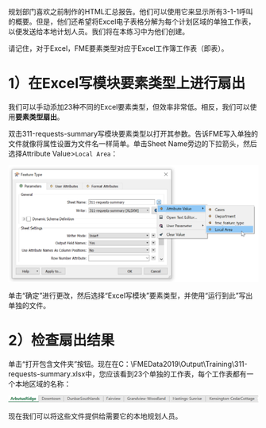 规划部门喜欢之前制作的HTML汇总报告。他们可以使用它来显示所有3-1-1呼叫的概要。但是，他们还希望将Excel电子表格分解为每个计划区域的单独工作表，以便发送给本地计划人员。我们将在本练习中为他们创建。

请记住，对于Excel，FME要素类型对应于Excel工作簿工作表（即表）。

# 1）在Excel写模块要素类型上进行扇出

我们可以手动添加23种不同的Excel要素类型，但效率非常低。相反，我们可以使用**要素类型扇出**。

双击311-requests-summary写模块要素类型以打开其参数。告诉FME写入单独的文件就像将属性设置为文件名一样简单。单击Sheet Name旁边的下拉箭头，然后选择Attribute Value>`Local Area`：

![](./Images/fanout.png)

单击“确定”进行更改，然后选择“Excel写模块”要素类型，并使用“运行到此”写出单独的文件。

# 2）检查扇出结果

单击“打开包含文件夹”按钮。现在在C：\\FMEData2019\\Output\\Training\\311-requests-summary.xlsx中，您应该看到23个单独的工作表，每个工作表都有一个本地区域的名称：

![](./Images/excel-sheets.png)

现在我们可以将这些文件提供给需要它的本地规划人员。

